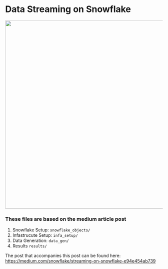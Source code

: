 # Data Streaming on Snowflake 
<img src="https://user-images.githubusercontent.com/89047014/192850537-67a265e0-3355-437c-aa6a-f9bf1d30ec75.png" width="600"  />

### These files are based on the medium article post
1. Snowflake Setup: `snowflake_objects/`
2. Infastrucute Setup: `infa_setup/ `
3. Data Generation: `data_gen/`
4. Results `results/`

The post that accompanies this post can be found here: https://medium.com/snowflake/streaming-on-snowflake-e94e454ab739 


